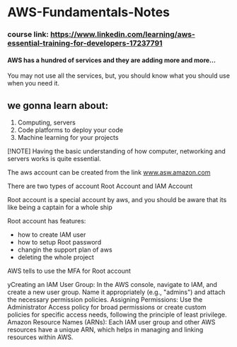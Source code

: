 # AWS-Fundamentals-Notes
### course link: https://www.linkedin.com/learning/aws-essential-training-for-developers-17237791

#### AWS has a hundred of services and they are adding more and more...
You may not use all the services, but, you should know what you should use when you need it. 

## we gonna learn about:
1. Computing, servers
2. Code platforms to deploy your code
3. Machine learning for your projects

[!NOTE] Having the basic understanding of how computer, networking and servers works is quite essential.

The aws account can be created from the link www.asw.amazon.com

There are two types of account Root Account and IAM Account

Root account is a special account by aws, and you should be aware that its like being a captain for a whole ship

Root account has features:
 - how to create IAM user
 - how to setup Root password
 - changin the support plan of aws
 - deleting the whole project

AWS tells to use the MFA for Root account

yCreating an IAM User Group: In the AWS console, navigate to IAM, and create a new user group. Name it appropriately (e.g., "admins") and attach the necessary permission policies.
Assigning Permissions: Use the Administrator Access policy for broad permissions or create custom policies for specific access needs, following the principle of least privilege.
Amazon Resource Names (ARNs): Each IAM user group and other AWS resources have a unique ARN, which helps in managing and linking resources within AWS.

